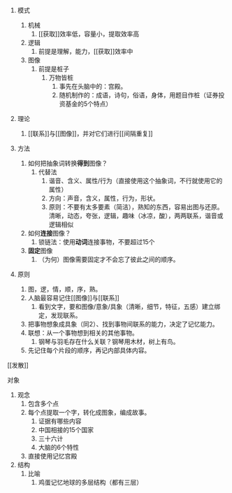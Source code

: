1. 模式
	1. 机械
		1. [[获取]]效率低，容量小，提取效率高
	2. 逻辑
		1. 前提是理解，能力，[[获取]]效率中
	3. 图像
		1. 前提是桩子
			1. 万物皆桩
				1. 事先在头脑中的：宫殿。
				2. 随机制作的：成语，诗句，俗语，身体，用题目作桩（证券投资基金的5个特点）

2. 理论
	1. [[联系]]与[[图像]]，并对它们进行[[间隔重复]]
3. 方法
	1. 如何把抽象词转换**得到**图像？
		1. 代替法
			1. 谐音、含义、属性/行为（直接使用这个抽象词，不行就使用它的属性）
			2. 方向：声音，含义，属性，行为，形状。
			3. 原则：不要有太多要素（简洁），熟知的东西，容易出图与还原。清晰，动态，夸张，逻辑，趣味（冰凉，酸），两两联系，谐音或逻辑相似
	2. 如何**连接**图像？
		1. 锁链法：使用**动词**连接事物，不要超过15个
	3. **固定**图像
		1. （为何）图像需要固定才不会忘了彼此之间的顺序。
4. 原则
	1. 图，逻，情，顺，序，熟。
	2. 人脑最容易记住[[图像]]与[[联系]]
		1. 看到文字，要和图像/意象/具象（清晰，细节，特征，五感）建立绑定，发现联系。
	3. 把事物想象成具象（同2）、找到事物间联系的能力，决定了记忆能力。
	4. 联想：从一个事物想到相关的其他事物。
		1. 钢琴与羽毛存在什么关联？钢琴用木材，树上有鸟。
	5. 先记住每个片段的顺序，再记内部具体内容。

[[发散]]

对象
1. 观念
	1. 包含多个点
	2. 每个点提取一个字，转化成图象，编成故事。
		1. 证据有哪些内容
		2. 中国相接的15个国家
		3. 三十六计
		4. 大脑的6个特性
	3. 直接使用记忆宫殿
3. 结构
	1. 比喻
		1. 鸡蛋记忆地球的多层结构（都有三层）
